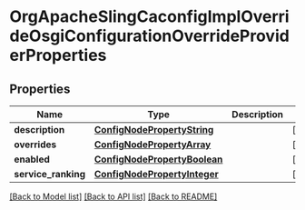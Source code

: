 # OrgApacheSlingCaconfigImplOverrideOsgiConfigurationOverrideProviderProperties

## Properties
Name | Type | Description | Notes
------------ | ------------- | ------------- | -------------
**description** | [**ConfigNodePropertyString**](ConfigNodePropertyString.md) |  | [optional] 
**overrides** | [**ConfigNodePropertyArray**](ConfigNodePropertyArray.md) |  | [optional] 
**enabled** | [**ConfigNodePropertyBoolean**](ConfigNodePropertyBoolean.md) |  | [optional] 
**service_ranking** | [**ConfigNodePropertyInteger**](ConfigNodePropertyInteger.md) |  | [optional] 

[[Back to Model list]](../README.md#documentation-for-models) [[Back to API list]](../README.md#documentation-for-api-endpoints) [[Back to README]](../README.md)


